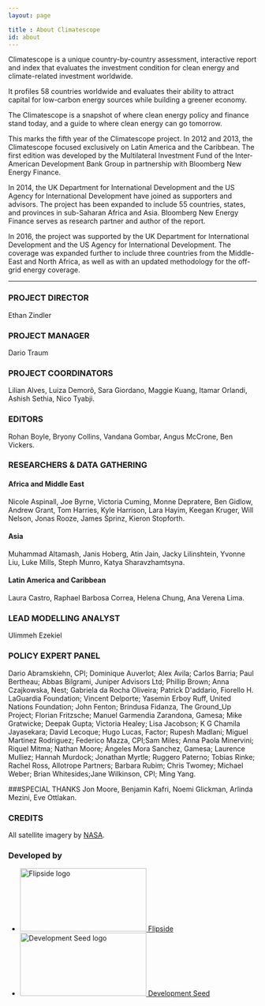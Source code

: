 ```yaml
---
layout: page

title : About Climatescope
id: about
---
```

Climatescope is a unique country-by-country assessment, interactive report and index that evaluates the investment condition for clean energy and climate-related investment worldwide.

It profiles 58 countries worldwide and evaluates their ability to attract capital for low-carbon energy sources while building a greener economy. 

The Climatescope is a snapshot of where clean energy policy and finance stand today, and a guide to where clean energy can go tomorrow.

This marks the fifth year of the Climatescope project. In 2012 and 2013, the Climatescope focused exclusively on Latin America and the Caribbean. The first edition was developed by the Multilateral Investment Fund of the Inter-American Development Bank Group in partnership with Bloomberg New Energy Finance. 

In 2014, the UK Department for International Development and the US Agency for International Development have joined as supporters and advisors. The project has been expanded to include 55 countries, states, and provinces in sub-Saharan Africa and Asia. Bloomberg New Energy Finance serves as research partner and author of the report.

In 2016, the project was supported by the UK Department for International Development and the US Agency for International Development. The coverage was expanded further to include three countries from the Middle-East and North Africa, as well as with an updated methodology for the off-grid energy coverage.

***

### PROJECT DIRECTOR
Ethan Zindler

### PROJECT MANAGER
Dario Traum 

### PROJECT COORDINATORS
Lilian Alves,
Luiza Demorô,
Sara Giordano,
Maggie Kuang,
Itamar Orlandi,
Ashish Sethia,
Nico Tyabji.

### EDITORS
Rohan Boyle,
Bryony Collins,
Vandana Gombar,
Angus McCrone,
Ben Vickers.

### RESEARCHERS & DATA GATHERING

#### Africa and Middle East
Nicole	Aspinall,
Joe	Byrne,
Victoria Cuming,
Monne	Depratere,
Ben	Gidlow,
Andrew Grant,
Tom	Harries,
Kyle	Harrison,
Lara	Hayim,
Keegan	Kruger,
Will	Nelson,
Jonas	Rooze,
James	Sprinz,
Kieron	Stopforth.

#### Asia
Muhammad	Altamash,
Janis	Hoberg,
Atin Jain,
Jacky	Lilinshtein,
Yvonne	Liu,
Luke	Mills,
Steph	Munro,
Katya	Sharavzhamtsyna.

#### Latin America and Caribbean
Laura Castro,
Raphael Barbosa Correa,
Helena Chung,
Ana Verena Lima.

### LEAD MODELLING ANALYST
Ulimmeh Ezekiel

### POLICY EXPERT PANEL
Dario Abramskiehn, CPI; Dominique	Auverlot; Alex	Avila; Carlos 	Barria;	Paul 	Bertheau; Abbas	Bilgrami, Juniper Advisors Ltd; Phillip	Brown; Anna	Czajkowska,	Nest; Gabriela 	da Rocha Oliveira; Patrick D'addario, Fiorello H. LaGuardia Foundation; Vincent Delporte;	Yasemin Erboy Ruff,	United Nations Foundation; John	Fenton;	 Brindusa Fidanza, The Ground_Up Project; Florian	Fritzsche; Manuel	Garmendia Zarandona, Gamesa; Mike	Gratwicke; Deepak 	Gupta; Victoria 	Healey;	Lisa 	Jacobson; K G Chamila	Jayasekara;	David	Lecoque;	Hugo	Lucas, Factor; Rupesh Madlani;	Miguel	Martinez Rodriguez;	Federico 	Mazza, CPI;Sam	Miles;	Anna Paola	Minervini; Riquel 	Mitma;	Nathan	Moore; Ángeles	Mora Sanchez, Gamesa; Laurence 	Mulliez;	Hannah	Murdock; Jonathan Myrtle;	Ruggero	Paterno; Tobias	Rinke;	Rachel 	Ross,	Allotrope Partners; Barbara Rubim; Chris Twomey;	Michael	Weber; Brian Whitesides;Jane Wilkinson, CPI; Ming Yang.

###SPECIAL THANKS
Jon Moore,
Benjamin Kafri,
Noemi Glickman,
Arlinda Mezini,
Eve Ottlakan.

### CREDITS
All satellite imagery by [NASA](http://earthobservatory.nasa.gov/?eocn=topnav&eoci=logo).

<h3 class="hd-label adjacent-bottom">Developed by</h3>
<ul class="logo-list">
  <li>
    <a href="http://flipside.org/" title="Visit Flipside" target="_blank"><img width="256" height="128" alt="Flipside logo" src="{{ site.domain }}{{ site.path_prefix }}/assets/images/layout/credits-logo-flipside.png" /> <span>Flipside</span></a>
  </li>
  <li>
    <a href="http://developmentseed.org/" title="Visit Development Seed" target="_blank"><img width="256" height="128" alt="Development Seed logo" src="{{ site.domain }}{{ site.path_prefix }}/assets/images/layout/credits-logo-devseed.png" /> <span>Development Seed</span></a>
  </li>
</ul>

